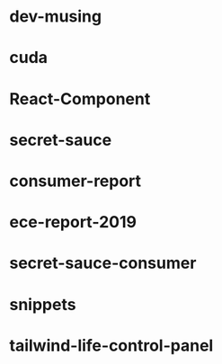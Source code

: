 # dev-musing
# cuda
# React-Component
# secret-sauce
# consumer-report
# ece-report-2019
# secret-sauce-consumer
# snippets
# tailwind-life-control-panel

